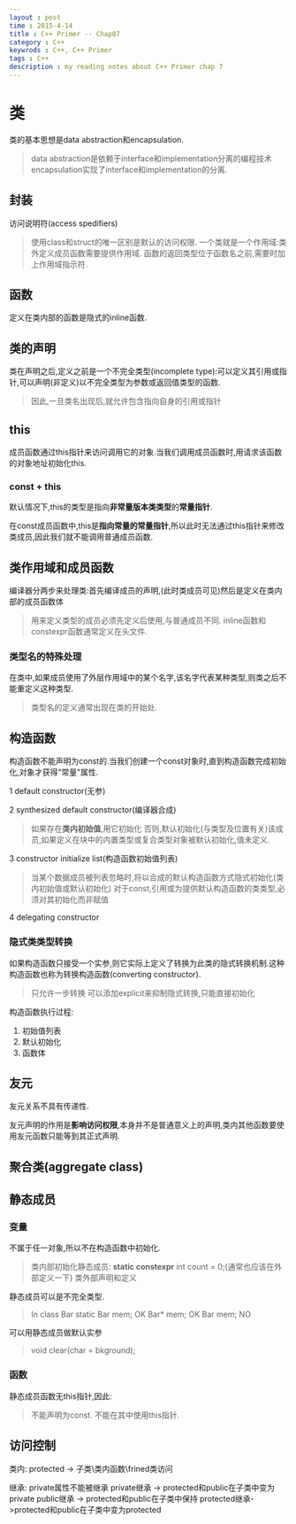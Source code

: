 ```yaml
---                                                                                
layout : post
time : 2015-4-14
title : C++ Primer -- Chap07
category : C++ 
keywrods : C++, C++ Primer
tags : C++ 
description : my reading notes about C++ Primer chap 7
---
```


# 类

类的基本思想是data abstraction和encapsulation.
> data abstraction是依赖于interface和implementation分离的编程技术
> encapsulation实现了interface和implementation的分离.

## 封装

访问说明符(access spedifiers)

> 使用class和struct的唯一区别是默认的访问权限.
> 一个类就是一个作用域:类外定义成员函数需要提供作用域.
> 函数的返回类型位于函数名之前,需要时加上作用域指示符. 

## 函数

定义在类内部的函数是隐式的inline函数.

## 类的声明

类在声明之后,定义之前是一个不完全类型(incomplete type):可以定义其引用或指针,可以声明(非定义)以不完全类型为参数或返回值类型的函数.
> 因此,一旦类名出现后,就允许包含指向自身的引用或指针
								
## this

成员函数通过this指针来访问调用它的对象.当我们调用成员函数时,用请求该函数的对象地址初始化this.

### const + this
默认情况下,this的类型是指向**非常量版本类类型**的**常量指针**.

在const成员函数中,this是**指向常量的常量指针**,所以此时无法通过this指针来修改类成员,因此我们就不能调用普通成员函数.

## 类作用域和成员函数

编译器分两步来处理类:首先编译成员的声明,(此时类成员可见)然后是定义在类内部的成员函数体
> 用来定义类型的成员必须先定义后使用,与普通成员不同.
> inline函数和constexpr函数通常定义在头文件.

### 类型名的特殊处理

在类中,如果成员使用了外层作用域中的某个名字,该名字代表某种类型,则类之后不能重定义这种类型.
> 类型名的定义通常出现在类的开始处.


## 构造函数

构造函数不能声明为const的.当我们创建一个const对象时,直到构造函数完成初始化,对象才获得"常量"属性.

1 default constructor(无参) 

2 synthesized default constructor(编译器合成)
> 如果存在**类内初始值**,用它初始化
> 否则,默认初始化(与类型及位置有关)该成员,如果定义在块中的内置类型或复合类型对象被默认初始化,值未定义.

3 constructor initialize list(构造函数初始值列表)
> 当某个数据成员被列表忽略时,将以合成的默认构造函数方式隐式初始化(类内初始值或默认初始化)
> 对于const,引用或为提供默认构造函数的类类型,必须对其初始化而非赋值

4 delegating constructor

### 隐式类类型转换

如果构造函数只接受一个实参,则它实际上定义了转换为此类的隐式转换机制.这种构造函数也称为转换构造函数(converting constructor).
> 只允许一步转换
> 可以添加explicit来抑制隐式转换,只能直接初始化

构造函数执行过程:

1. 初始值列表
2. 默认初始化
3. 函数体

## 友元

友元关系不具有传递性.

友元声明的作用是**影响访问权限**,本身并不是普通意义上的声明,类内其他函数要使用友元函数只能等到其正式声明.

## 聚合类(aggregate class)

## 静态成员

### 变量

不属于任一对象,所以不在构造函数中初始化.
> 类内部初始化静态成员: **static constexpr** int count = 0;(通常也应该在外部定义一下)
> 类外部声明和定义

静态成员可以是不完全类型.
> In class Bar
> static Bar mem; OK
> Bar* mem; OK
> Bar mem; NO

可以用静态成员做默认实参
> void clear(char = bkground);

### 函数

静态成员函数无this指针,因此:
> 不能声明为const.
> 不能在其中使用this指针.

## 访问控制

类内:
	protected -> 子类\类内函数\frined类访问

继承:
	private属性不能被继承
	private继承 -> protected和public在子类中变为private
	public继承  -> protected和public在子类中保持
	protected继承->protected和public在子类中变为protected
